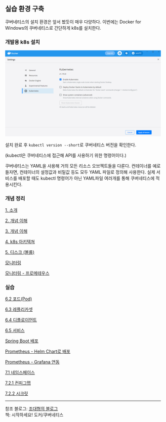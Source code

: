 ## 실습 환경 구축

쿠버네티스의 설치 환경은 앞서 봤듯이 매우 다양하다. 이번에는 Docker for Windows의 쿠버네티스로 간단하게 k8s를 설치한다.

### 개발용 k8s 설치

![](img/1.png)

설치 완료 후 `kubectl version --short`로 쿠버네티스 버전을 확인한다.

(kubectl은 쿠버네티스에 접근해 API를 사용하기 위한 명령어이다.)

쿠버네티스는 YAML을 사용해 거의 모든 리소스 오브젝트들을 다룬다. 컨테이너를 예로 들자면, 컨테이너의 설정값과 비밀값 등도 모두 YAML 파일로 정의해 사용한다. 실제 서비스를 배포할 때도 kubectl 명령어가 아닌 YAML파일 여러개를 통해 쿠버네티스에 적용시킨다.

### 개념 정리

[1. 소개](concept/01-intro.md)

[2. 개념 이해](concept/02-concept1.md)

[3. 개념 이해](concept/03-concept2.md)

[4. k8s 아키텍쳐](concept/04-architecture.md)

[5. 디스크 (볼륨)](concept/05-volume.md)

[모니터링](concept/monitoring.md)

[모니터링 - 프로메테우스](concept/monitoring-prometheus.md)

### 실습

[6.2 포드(Pod)](practice/6-2.md)

[6.3 레플리카셋](practice/6-3.md)

[6.4 디플로이먼트](practice/6-4.md)

[6.5 서비스](practice/6-5.md)

[Spring Boot 배포](practice/spring-boot-deploy.md)

[Prometheus - Helm Chart로 배포](practice/prometheus-1.md)

[Prometheus - Grafana 연동](practice/prometheus-2.md)

[7.1 네임스페이스](practice/7-1.md)

[7.2.1 컨피그맵](practice/7-2-1.md)

[7.2.2 시크릿](practice/7-2-2.md)

---
참조 
블로그: [조대협의 블로그](https://bcho.tistory.com/1255?category=731548)  
책: 시작하세요! 도커/쿠버네티스  
